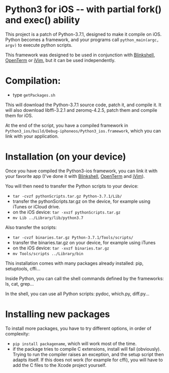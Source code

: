 # Python3 for iOS -- with partial fork() and exec() ability

This project is a patch of Python-3.7.1, designed to make it compile on iOS. Python becomes a framework, and your programs call `python_main(argc, argv)` to execute python scripts. 

This framework was designed to be used in conjunction with [Blinkshell](https://github.com/holzschu/blink), [OpenTerm](https://github.com/holzschu/terminal) or [iVim](https://github.com/holzschu/iVim), but it can be used independently. 

# Compilation:

- type `getPackages.sh`

This will download the Python-3.7.1 source code, patch it, and compile it. It will also download libffi-3.2.1 and zeromq-4.2.5, patch them and compile them for iOS.

At the end of the script, you have a compiled framework in `Python3_ios/build/Debug-iphoneos/Python3_ios.framework`, which you can link with your application.

# Installation (on your device)

Once you have compiled the Python3-ios framework, you can link it with your favorite app (I've done it with [Blinkshell](https://github.com/holzschu/blink), [OpenTerm](https://github.com/holzschu/terminal)  and [iVim](https://github.com/holzschu/iVim)). 

You will then need to transfer the Python scripts to your device:
- `tar -cvzf pythonScripts.tar.gz Python-3.7.1/Lib/`
- transfer the pythonScripts.tar.gz on the device, for example using iTunes or iCloud drive.
- on the iOS device: `tar -xvzf pythonScripts.tar.gz`
- `mv Lib ../Library/lib/python3.7`

Also transfer the scripts: 
- `tar -cvzf binaries.tar.gz Python-3.7.1/Tools/scripts/`
- transfer the binaries.tar.gz on your device, for example using iTunes
- on the iOS device: `tar -xvzf binaries.tar.gz` 
- `mv Tools/scripts ../Library/bin`

This installation comes with many packages already installed: pip, setuptools, cffi...

Inside Python, you can call the shell commands defined by the frameworks: ls, cat, grep... 

In the shell, you can use all Python scripts: pydoc, which.py, diff.py... 

# Installing new packages

To install more packages, you have to try different options, in order of complexity:
- `pip install packagename`, which will work most of the time.
- if the package tries to compile C extensions, install will fail (obviously). Trying to run the compiler raises an exception, and the setup script then adapts itself. If this does not work (for example for cffi), you will have to add the C files to the Xcode project yourself. 



